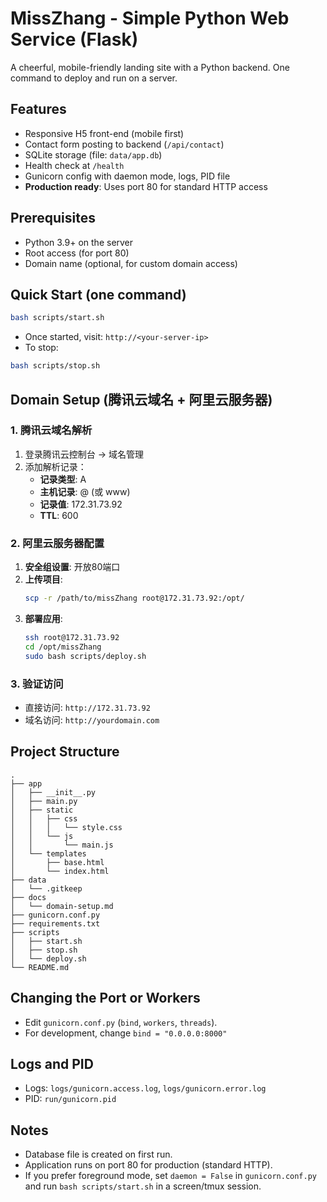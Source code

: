 # MissZhang - Simple Python Web Service (Flask)

A cheerful, mobile-friendly landing site with a Python backend. One command to deploy and run on a server.

## Features
- Responsive H5 front-end (mobile first)
- Contact form posting to backend (`/api/contact`)
- SQLite storage (file: `data/app.db`)
- Health check at `/health`
- Gunicorn config with daemon mode, logs, PID file
- **Production ready**: Uses port 80 for standard HTTP access

## Prerequisites
- Python 3.9+ on the server
- Root access (for port 80)
- Domain name (optional, for custom domain access)

## Quick Start (one command)
```bash
bash scripts/start.sh
```

- Once started, visit: `http://<your-server-ip>`
- To stop:
```bash
bash scripts/stop.sh
```

## Domain Setup (腾讯云域名 + 阿里云服务器)

### 1. 腾讯云域名解析
1. 登录腾讯云控制台 → 域名管理
2. 添加解析记录：
   - **记录类型**: A
   - **主机记录**: @ (或 www)
   - **记录值**: 172.31.73.92
   - **TTL**: 600

### 2. 阿里云服务器配置
1. **安全组设置**: 开放80端口
2. **上传项目**:
   ```bash
   scp -r /path/to/missZhang root@172.31.73.92:/opt/
   ```
3. **部署应用**:
   ```bash
   ssh root@172.31.73.92
   cd /opt/missZhang
   sudo bash scripts/deploy.sh
   ```

### 3. 验证访问
- 直接访问: `http://172.31.73.92`
- 域名访问: `http://yourdomain.com`

## Project Structure
```
.
├── app
│   ├── __init__.py
│   ├── main.py
│   ├── static
│   │   ├── css
│   │   │   └── style.css
│   │   └── js
│   │       └── main.js
│   └── templates
│       ├── base.html
│       └── index.html
├── data
│   └── .gitkeep
├── docs
│   └── domain-setup.md
├── gunicorn.conf.py
├── requirements.txt
├── scripts
│   ├── start.sh
│   ├── stop.sh
│   └── deploy.sh
└── README.md
```

## Changing the Port or Workers
- Edit `gunicorn.conf.py` (`bind`, `workers`, `threads`).
- For development, change `bind = "0.0.0.0:8000"`

## Logs and PID
- Logs: `logs/gunicorn.access.log`, `logs/gunicorn.error.log`
- PID: `run/gunicorn.pid`

## Notes
- Database file is created on first run.
- Application runs on port 80 for production (standard HTTP).
- If you prefer foreground mode, set `daemon = False` in `gunicorn.conf.py` and run `bash scripts/start.sh` in a screen/tmux session. 